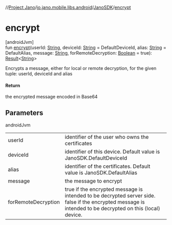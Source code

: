 //[Project Jano](../../../index.md)/[io.jano.mobile.libs.android](../index.md)/[JanoSDK](index.md)/[encrypt](encrypt.md)

# encrypt

[androidJvm]\
fun [encrypt](encrypt.md)(userId: [String](https://kotlinlang.org/api/latest/jvm/stdlib/kotlin/-string/index.html), deviceId: [String](https://kotlinlang.org/api/latest/jvm/stdlib/kotlin/-string/index.html) = DefaultDeviceId, alias: [String](https://kotlinlang.org/api/latest/jvm/stdlib/kotlin/-string/index.html) = DefaultAlias, message: [String](https://kotlinlang.org/api/latest/jvm/stdlib/kotlin/-string/index.html), forRemoteDecryption: [Boolean](https://kotlinlang.org/api/latest/jvm/stdlib/kotlin/-boolean/index.html) = true): [Result](https://kotlinlang.org/api/latest/jvm/stdlib/kotlin/-result/index.html)&lt;[String](https://kotlinlang.org/api/latest/jvm/stdlib/kotlin/-string/index.html)&gt;

Encrypts a message, either for local or remote decryption, for the given tuple: userId, deviceId and alias

#### Return

the encrypted message encoded in Base64

## Parameters

androidJvm

| | |
|---|---|
| userId | identifier of the user who owns the certificates |
| deviceId | identifier of this device. Default value is JanoSDK.DefaultDeviceId |
| alias | identifier of the certificates. Default value is JanoSDK.DefaultAlias |
| message | the message to encrypt |
| forRemoteDecryption | true if the encrypted message is intended to be decrypted server side. false if the encrypted message is intended to be decrypted on this (local) device. |
